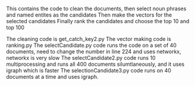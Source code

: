 This contains the code to clean the documents, then select noun phrases and named entites as the candidates
Then make the vectors for the selected candidates
Finally rank the candidates and choose the top 10 and top 100

The cleaning code is get_catch_key2.py
The vector making code is ranking.py
The selectCandidate.py code runs the code on a set of 40 documents, need to change the number in line 224 and uses networkx, networkx is very slow
The selectCandidate2.py code runs 10 multiprocessing and runs all 400 documents silumtlaneously, and it uses igraph which is faster
The selectionCandidate3.py code runs on 40 documents at a time and uses igraph.
